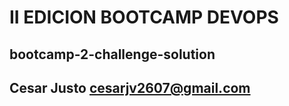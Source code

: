 ﻿# II EDICION BOOTCAMP DEVOPS
 ## bootcamp-2-challenge-solution
 ## Cesar Justo cesarjv2607@gmail.com
